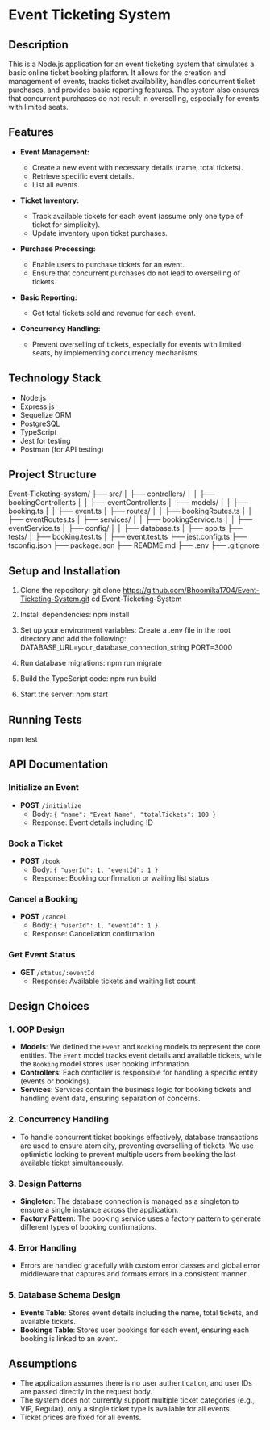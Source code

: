 # Event Ticketing System

## Description

This is a Node.js application for an event ticketing system that simulates a basic online ticket booking platform. It allows for the creation and management of events, tracks ticket availability, handles concurrent ticket purchases, and provides basic reporting features. The system also ensures that concurrent purchases do not result in overselling, especially for events with limited seats.

## Features

- **Event Management:**
  - Create a new event with necessary details (name, total tickets).
  - Retrieve specific event details.
  - List all events.

- **Ticket Inventory:**
  - Track available tickets for each event (assume only one type of ticket for simplicity).
  - Update inventory upon ticket purchases.

- **Purchase Processing:**
  - Enable users to purchase tickets for an event.
  - Ensure that concurrent purchases do not lead to overselling of tickets.

- **Basic Reporting:**
  - Get total tickets sold and revenue for each event.

- **Concurrency Handling:**
  - Prevent overselling of tickets, especially for events with limited seats, by implementing concurrency mechanisms.

## Technology Stack

- Node.js
- Express.js
- Sequelize ORM
- PostgreSQL
- TypeScript
- Jest for testing
- Postman (for API testing)

## Project Structure

Event-Ticketing-system/
├── src/
│   ├── controllers/
│   │   ├── bookingController.ts
│   │   ├── eventController.ts
│   ├── models/
│   │   ├── booking.ts
│   │   ├── event.ts
│   ├── routes/
│   │   ├── bookingRoutes.ts
│   │   ├── eventRoutes.ts
│   ├── services/
│   │   ├── bookingService.ts
│   │   ├── eventService.ts
│   ├── config/
│   │   ├── database.ts
│   ├── app.ts
├── tests/
│   ├── booking.test.ts
│   ├── event.test.ts
├── jest.config.ts
├── tsconfig.json
├── package.json
├── README.md
├── .env
├── .gitignore


## Setup and Installation

1. Clone the repository:
git clone https://github.com/Bhoomika1704/Event-Ticketing-System.git
cd Event-Ticketing-System

2. Install dependencies:
npm install

3. Set up your environment variables: Create a .env file in the root directory and add the following:
DATABASE_URL=your_database_connection_string
PORT=3000

4. Run database migrations:
npm run migrate

5. Build the TypeScript code:
npm run build

6. Start the server:
npm start

## Running Tests
npm test



## API Documentation

### Initialize an Event
- **POST** `/initialize`
  - Body: `{ "name": "Event Name", "totalTickets": 100 }`
  - Response: Event details including ID

### Book a Ticket
- **POST** `/book`
  - Body: `{ "userId": 1, "eventId": 1 }`
  - Response: Booking confirmation or waiting list status

### Cancel a Booking
- **POST** `/cancel`
  - Body: `{ "userId": 1, "eventId": 1 }`
  - Response: Cancellation confirmation

### Get Event Status
- **GET** `/status/:eventId`
  - Response: Available tickets and waiting list count


## Design Choices

### 1. **OOP Design**
- **Models**: We defined the `Event` and `Booking` models to represent the core entities. The `Event` model tracks event details and available tickets, while the `Booking` model stores user booking information.
- **Controllers**: Each controller is responsible for handling a specific entity (events or bookings).
- **Services**: Services contain the business logic for booking tickets and handling event data, ensuring separation of concerns.

### 2. **Concurrency Handling**
- To handle concurrent ticket bookings effectively, database transactions are used to ensure atomicity, preventing overselling of tickets. We use optimistic locking to prevent multiple users from booking the last available ticket simultaneously.

### 3. **Design Patterns**
- **Singleton**: The database connection is managed as a singleton to ensure a single instance across the application.
- **Factory Pattern**: The booking service uses a factory pattern to generate different types of booking confirmations.

### 4. **Error Handling**
- Errors are handled gracefully with custom error classes and global error middleware that captures and formats errors in a consistent manner.

### 5. **Database Schema Design**
- **Events Table**: Stores event details including the name, total tickets, and available tickets.
- **Bookings Table**: Stores user bookings for each event, ensuring each booking is linked to an event.

## Assumptions

- The application assumes there is no user authentication, and user IDs are passed directly in the request body.
- The system does not currently support multiple ticket categories (e.g., VIP, Regular), only a single ticket type is available for all events.
- Ticket prices are fixed for all events.


